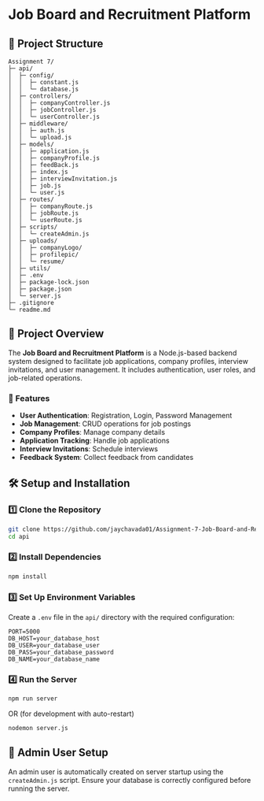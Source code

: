 # Job Board and Recruitment Platform

## 📁 Project Structure

```
Assignment 7/
├─ api/
│  ├─ config/
│  │  ├─ constant.js
│  │  └─ database.js
│  ├─ controllers/
│  │  ├─ companyController.js
│  │  ├─ jobController.js
│  │  └─ userController.js
│  ├─ middleware/
│  │  ├─ auth.js
│  │  └─ upload.js
│  ├─ models/
│  │  ├─ application.js
│  │  ├─ companyProfile.js
│  │  ├─ feedBack.js
│  │  ├─ index.js
│  │  ├─ interviewInvitation.js
│  │  ├─ job.js
│  │  └─ user.js
│  ├─ routes/
│  │  ├─ companyRoute.js
│  │  ├─ jobRoute.js
│  │  └─ userRoute.js
│  ├─ scripts/
│  │  └─ createAdmin.js
│  ├─ uploads/
│  │  ├─ companyLogo/
│  │  ├─ profilepic/
│  │  └─ resume/
│  ├─ utils/
│  ├─ .env
│  ├─ package-lock.json
│  ├─ package.json
│  └─ server.js
├─ .gitignore
└─ readme.md

```

## 🚀 Project Overview

The **Job Board and Recruitment Platform** is a Node.js-based backend system designed to facilitate job applications, company profiles, interview invitations, and user management. It includes authentication, user roles, and job-related operations.

### 🔑 Features

- **User Authentication**: Registration, Login, Password Management
- **Job Management**: CRUD operations for job postings
- **Company Profiles**: Manage company details
- **Application Tracking**: Handle job applications
- **Interview Invitations**: Schedule interviews
- **Feedback System**: Collect feedback from candidates

## 🛠️ Setup and Installation

### 1️⃣ Clone the Repository

```bash
git clone https://github.com/jaychavada01/Assignment-7-Job-Board-and-Recruitment-Platform.git
cd api
```

### 2️⃣ Install Dependencies

```bash
npm install
```

### 3️⃣ Set Up Environment Variables

Create a `.env` file in the `api/` directory with the required configuration:

```env
PORT=5000
DB_HOST=your_database_host
DB_USER=your_database_user
DB_PASS=your_database_password
DB_NAME=your_database_name
```

### 4️⃣ Run the Server

```bash
npm run server
```

OR (for development with auto-restart)

```bash
nodemon server.js
```

## 👤 Admin User Setup

An admin user is automatically created on server startup using the `createAdmin.js` script. Ensure your database is correctly configured before running the server.
